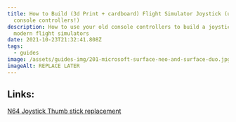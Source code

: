 ```yaml
---
title: How to Build (3d Print + cardboard) Flight Simulator Joystick (using old
  console controllers!)
description: How to use your old console controllers to build a joystick for
  modern flight simulators
date: 2021-10-23T21:32:41.808Z
tags:
  - guides
image: /assets/guides-img/201-microsoft-surface-neo-and-surface-duo.jpg
imageAlt: REPLACE LATER
---
```

## Links:

[N64 Joystick Thumb stick replacement](thingiverse.com/thing:1175870)